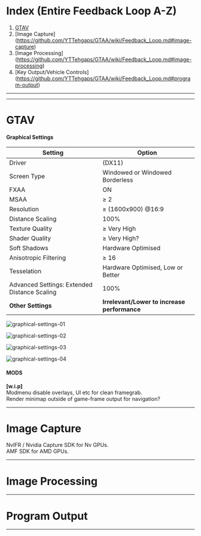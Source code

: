 # **Index (Entire Feedback Loop A-Z)**  

1. [GTAV](https://github.com/YTTehgaps/GTAA/wiki/Feedback-Loop:-A%E2%80%90Z#gtav)
1. [Image Capture] (https://github.com/YTTehgaps/GTAA/wiki/Feedback_Loop.md#image-capture)
1. [Image Processing] (https://github.com/YTTehgaps/GTAA/wiki/Feedback_Loop.md#image-processing)
1. [Key Output/Vehicle Controls] (https://github.com/YTTehgaps/GTAA/wiki/Feedback_Loop.md#program-output)

---  
---  
# GTAV
#### Graphical Settings  

Setting | Option
------------ | -------------
Driver | (DX11)
Screen Type | Windowed or Windowed Borderless
FXAA| ON
MSAA| ≥ 2
Resolution| ≥ (1600x900) @16:9
Distance Scaling|100%
Texture Quality| ≥ Very High
Shader Quality| ≥ Very High?
Soft Shadows| Hardware Optimised
Anisotropic Filtering| ≥ 16
Tesselation| Hardware Optimised, Low or Better
Advanced Settings: Extended Distance Scaling| 100%
**Other Settings**| **Irrelevant/Lower to increase performance**

![graphical-settings-01](https://i.imgur.com/myoGJ4n.jpg)

![graphical-settings-02](https://imgur.com/tu3mu5f.jpg)

![graphical-settings-03](https://imgur.com/ToSnaPO.jpg)

![graphical-settings-04](https://imgur.com/bvVbZLM.jpg)


#### MODS  
**[w.i.p]**  
Modmenu disable overlays, UI etc for clean framegrab.  
Render minimap outside of game-frame output for navigation?  

---  

# Image Capture  
NvIFR / Nvidia Capture SDK for Nv GPUs.  
AMF SDK for AMD GPUs.  

--- 

# Image Processing  
---  

# Program Output
---  
